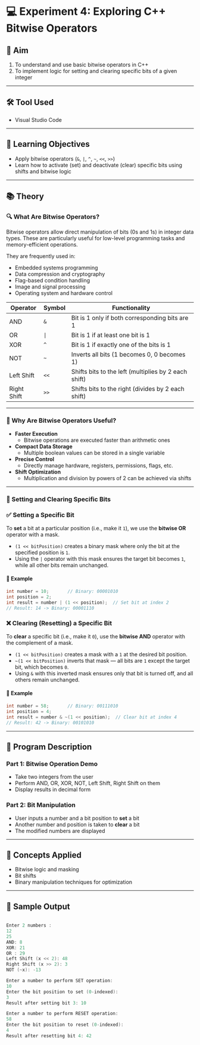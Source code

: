 # 💻 Experiment 4: Exploring C++ Bitwise Operators

## 🎯 Aim

1. To understand and use basic bitwise operators in C++
2. To implement logic for setting and clearing specific bits of a given integer

---

## 🛠️ Tool Used

- Visual Studio Code

---

## 📌 Learning Objectives

- Apply bitwise operators (`&`, `|`, `^`, `~`, `<<`, `>>`)
- Learn how to activate (set) and deactivate (clear) specific bits using shifts and bitwise logic

---

## 📚 Theory

### 🔍 What Are Bitwise Operators?

Bitwise operators allow direct manipulation of bits (0s and 1s) in integer data types. These are particularly useful for low-level programming tasks and memory-efficient operations.

They are frequently used in:

- Embedded systems programming  
- Data compression and cryptography  
- Flag-based condition handling  
- Image and signal processing  
- Operating system and hardware control

| Operator    | Symbol | Functionality                                      |
|-------------|--------|----------------------------------------------------|
| AND         | `&`    | Bit is 1 only if both corresponding bits are 1     |
| OR          | `\|`   | Bit is 1 if at least one bit is 1                  |
| XOR         | `^`    | Bit is 1 if exactly one of the bits is 1           |
| NOT         | `~`    | Inverts all bits (1 becomes 0, 0 becomes 1)        |
| Left Shift  | `<<`   | Shifts bits to the left (multiplies by 2 each shift) |
| Right Shift | `>>`   | Shifts bits to the right (divides by 2 each shift)  |

---

### 🧠 Why Are Bitwise Operators Useful?

- **Faster Execution**  
  - Bitwise operations are executed faster than arithmetic ones
- **Compact Data Storage**  
  - Multiple boolean values can be stored in a single variable
- **Precise Control**  
  - Directly manage hardware, registers, permissions, flags, etc.
- **Shift Optimization**  
  - Multiplication and division by powers of 2 can be achieved via shifts

---

### 🔧 Setting and Clearing Specific Bits

### ✅ Setting a Specific Bit

To **set** a bit at a particular position (i.e., make it `1`), we use the **bitwise OR** operator with a mask.

- `(1 << bitPosition)` creates a binary mask where only the bit at the specified position is `1`.
- Using the `|` operator with this mask ensures the target bit becomes `1`, while all other bits remain unchanged.

#### 📌 Example

```cpp
int number = 10;       // Binary: 00001010
int position = 2;
int result = number | (1 << position);  // Set bit at index 2
// Result: 14 -> Binary: 00001110
```
### ❌ Clearing (Resetting) a Specific Bit

To **clear** a specific bit (i.e., make it `0`), use the **bitwise AND** operator with the complement of a mask.

- `(1 << bitPosition)` creates a mask with a `1` at the desired bit position.
- `~(1 << bitPosition)` inverts that mask — all bits are `1` except the target bit, which becomes `0`.
- Using `&` with this inverted mask ensures only that bit is turned off, and all others remain unchanged.

#### 📌 Example

```cpp
int number = 58;       // Binary: 00111010
int position = 4;
int result = number & ~(1 << position);  // Clear bit at index 4
// Result: 42 -> Binary: 00101010
```
---

## 📝 Program Description

### Part 1: Bitwise Operation Demo
- Take two integers from the user
- Perform AND, OR, XOR, NOT, Left Shift, Right Shift on them
- Display results in decimal form

### Part 2: Bit Manipulation
- User inputs a number and a bit position to **set** a bit
- Another number and position is taken to **clear** a bit
- The modified numbers are displayed

---

## 🧮 Concepts Applied

- Bitwise logic and masking
- Bit shifts
- Binary manipulation techniques for optimization

---
## 🧾 Sample Output
```cpp

Enter 2 numbers :
12
25
AND: 8
XOR: 21
OR : 29
Left Shift (x << 2): 48
Right Shift (x >> 2): 3
NOT (~x): -13

Enter a number to perform SET operation:
10
Enter the bit position to set (0-indexed):
3
Result after setting bit 3: 10

Enter a number to perform RESET operation:
58
Enter the bit position to reset (0-indexed):
4
Result after resetting bit 4: 42
```

